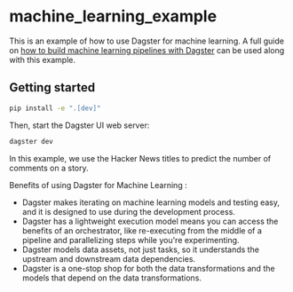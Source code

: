 # machine_learning_example

This is an example of how to use Dagster for machine learning. A full guide on [how to build machine learning pipelines with Dagster](https://docs.dagster.io/guides/dagster/ml-pipeline) can be used along with this example. 

## Getting started

```bash
pip install -e ".[dev]"
```

Then, start the Dagster UI web server:

```bash
dagster dev
```

In this example, we use the Hacker News titles to predict the number of comments on a story. 

Benefits of using Dagster for Machine Learning :
- Dagster makes iterating on machine learning models and testing easy, and it is designed to use during the development process.
- Dagster has a lightweight execution model means you can access the benefits of an orchestrator, like re-executing from the middle of a pipeline and parallelizing steps while you're experimenting.
- Dagster models data assets, not just tasks, so it understands the upstream and downstream data dependencies.
- Dagster is a one-stop shop for both the data transformations and the models that depend on the data transformations.
